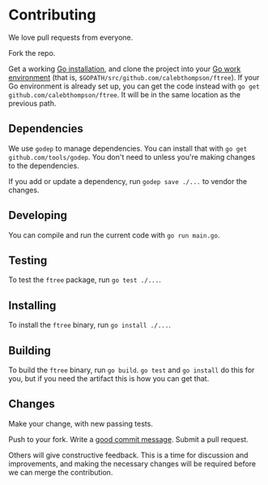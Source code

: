 Contributing
============

We love pull requests from everyone.

Fork the repo.

Get a working [Go installation],
and clone the project into your [Go work environment]
\(that is, `$GOPATH/src/github.com/calebthompson/ftree`).
If your Go environment is already set up, you can get the code instead with
`go get github.com/calebthompson/ftree`. It will be in the same location as the
previous path.

[Go installation]: http://golang.org/doc/install
[Go work environment]: http://golang.org/doc/code.html

## Dependencies

We use `godep` to manage dependencies. You can install that with
`go get github.com/tools/godep`. You don't need to unless you're making changes
to the dependencies.

If you add or update a dependency,
run `godep save ./...` to vendor the changes.

## Developing

You can compile and run the current code with `go run main.go`.

## Testing

To test the `ftree` package, run `go test ./...`.

## Installing

To install the `ftree` binary, run `go install ./...`.

## Building

To build the `ftree` binary, run `go build`. `go test` and `go install` do
this for you, but if you need the artifact this is how you can get that.

## Changes

Make your change, with new passing tests.

Push to your fork. Write a [good commit message][commit]. Submit a pull request.

[commit]: https://robots.thoughtbot.com/5-useful-tips-for-a-better-commit-messag://robots.thoughtbot.com/5-useful-tips-for-a-better-commit-message

Others will give constructive feedback.
This is a time for discussion and improvements,
and making the necessary changes will be required before we can
merge the contribution.
